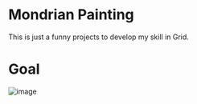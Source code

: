 # Mondrian Painting

This is just a funny projects to develop my skill in Grid. 

# Goal

![image](https://github.com/kilyfa/Mondrian_Painting/assets/122576090/41bfaf1d-cd99-4adf-a14c-2b9590d8064d)
